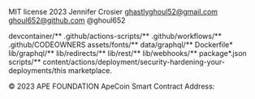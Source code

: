 
MIT license 2023 Jennifer Crosier 
ghastlyghoul52@gmail.com 
ghoul652@github.com 
@ghoul652

devcontainer/**
.github/actions-scripts/**
.github/workflows/**
.github/CODEOWNERS
assets/fonts/**
data/graphql/**
Dockerfile*
lib/graphql/**
lib/redirects/**
lib/rest/**
lib/webhooks/**
package*.json
scripts/**
content/actions/deployment/security-hardening-your-deployments/this marketplace.


© 2023 APE FOUNDATION
ApeCoin Smart Contract Address:
